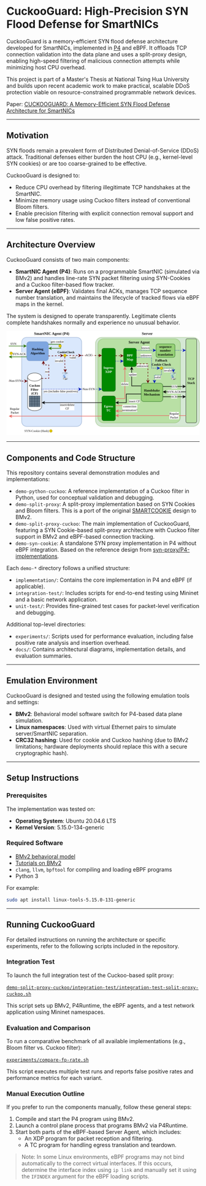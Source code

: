 # CuckooGuard: High-Precision SYN Flood Defense for SmartNICs

CuckooGuard is a memory-efficient SYN flood defense architecture developed for SmartNICs, implemented in [P4](https://github.com/p4lang) and eBPF. It offloads TCP connection validation into the data plane and uses a split-proxy design, enabling high-speed filtering of malicious connection attempts while minimizing host CPU overhead.

This project is part of a Master's Thesis at National Tsing Hua University and builds upon recent academic work to make practical, scalable DDoS protection viable on resource-constrained programmable network devices.

Paper: [CUCKOOGUARD: A Memory-Efficient SYN Flood Defense Architecture for SmartNICs](docs/CuckooGuard_Paper.pdf)

---

## Motivation

SYN floods remain a prevalent form of Distributed Denial-of-Service (DDoS) attack. Traditional defenses either burden the host CPU (e.g., kernel-level SYN cookies) or are too coarse-grained to be effective.

CuckooGuard is designed to:

- Reduce CPU overhead by filtering illegitimate TCP handshakes at the SmartNIC.
- Minimize memory usage using Cuckoo filters instead of conventional Bloom filters.
- Enable precision filtering with explicit connection removal support and low false positive rates.

---

## Architecture Overview

CuckooGuard consists of two main components:

- **SmartNIC Agent (P4)**: Runs on a programmable SmartNIC (simulated via BMv2) and handles line-rate SYN packet filtering using SYN-Cookies and a Cuckoo filter-based flow tracker.
- **Server Agent (eBPF)**: Validates final ACKs, manages TCP sequence number translation, and maintains the lifecycle of tracked flows via eBPF maps in the kernel.

The system is designed to operate transparently. Legitimate clients complete handshakes normally and experience no unusual behavior.

![Architecture Overview](docs/CuckooGuard_Architecture.png)

---

## Components and Code Structure

This repository contains several demonstration modules and implementations:

- `demo-python-cuckoo`: A reference implementation of a Cuckoo filter in Python, used for conceptual validation and debugging.
- `demo-split-proxy`: A split-proxy implementation based on SYN Cookies and Bloom filters. This is a port of the original [SMARTCOOKIE](https://github.com/Princeton-Cabernet/p4-projects/tree/master/SmartCookie) design to BMv2.
- `demo-split-proxy-cuckoo`: The main implementation of CuckooGuard, featuring a SYN Cookie-based split-proxy architecture with Cuckoo filter support in BMv2 and eBPF-based connection tracking.
- `demo-syn-cookie`: A standalone SYN proxy implementation in P4 without eBPF integration. Based on the reference design from [syn-proxy/P4-implementations](https://github.com/syn-proxy/P4-implementations).

Each `demo-*` directory follows a unified structure:
- `implementation/`: Contains the core implementation in P4 and eBPF (if applicable).
- `integration-test/`: Includes scripts for end-to-end testing using Mininet and a basic network application.
- `unit-test/`: Provides fine-grained test cases for packet-level verification and debugging.

Additional top-level directories:
- `experiments/`: Scripts used for performance evaluation, including false positive rate analysis and insertion overhead.
- `docs/`: Contains architectural diagrams, implementation details, and evaluation summaries.

---

## Emulation Environment

CuckooGuard is designed and tested using the following emulation tools and settings:

- **BMv2**: Behavioral model software switch for P4-based data plane simulation.
- **Linux namespaces**: Used with virtual Ethernet pairs to simulate server/SmartNIC separation.
- **CRC32 hashing**: Used for cookie and Cuckoo hashing (due to BMv2 limitations; hardware deployments should replace this with a secure cryptographic hash).

---

## Setup Instructions

### Prerequisites

The implementation was tested on:

- **Operating System**: Ubuntu 20.04.6 LTS
- **Kernel Version**: 5.15.0-134-generic

### Required Software

- [BMv2 behavioral model](https://github.com/p4lang/behavioral-model)
- [Tutorials on BMv2](https://github.com/p4lang/tutorials)
- `clang`, `llvm`, `bpftool` for compiling and loading eBPF programs
- Python 3

For example:
``` bash
sudo apt install linux-tools-5.15.0-131-generic
```
---

## Running CuckooGuard

For detailed instructions on running the architecture or specific experiments, refer to the following scripts included in the repository.

### Integration Test

To launch the full integration test of the Cuckoo-based split proxy:

[`demo-split-proxy-cuckoo/integration-test/integration-test-split-proxy-cuckoo.sh`](demo-split-proxy-cuckoo/integration-test/integration-test-split-proxy-cuckoo.sh)

This script sets up BMv2, P4Runtime, the eBPF agents, and a test network application using Mininet namespaces.

### Evaluation and Comparison

To run a comparative benchmark of all available implementations (e.g., Bloom filter vs. Cuckoo filter):

[`experiments/compare-fp-rate.sh`](experiments/compare-fp-rate.sh)

This script executes multiple test runs and reports false positive rates and performance metrics for each variant.


### Manual Execution Outline

If you prefer to run the components manually, follow these general steps:

1. Compile and start the P4 program using BMv2.
2. Launch a control plane process that programs BMv2 via P4Runtime.
3. Start both parts of the eBPF-based Server Agent, which includes:
   - An XDP program for packet reception and filtering.
   - A TC program for handling egress translation and teardown.

> Note: In some Linux environments, eBPF programs may not bind automatically to the correct virtual interfaces. If this occurs, determine the interface index using `ip link` and manually set it using the `IFINDEX` argument for the eBPF loading scripts.
